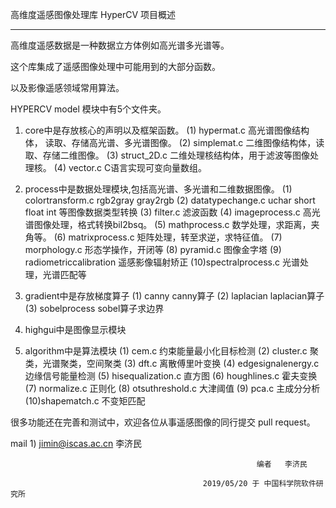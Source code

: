 
高维度遥感图像处理库 HyperCV 项目概述
____________________________________________

高维度遥感数据是一种数据立方体例如高光谱多光谱等。

这个库集成了遥感图像处理中可能用到的大部分函数。

以及影像遥感领域常用算法。

HYPERCV model 模块中有5个文件夹。

1. core中是存放核心的声明以及框架函数。
(1) hypermat.c               高光谱图像结构体， 读取、存储高光谱、多光谱图像。
(2) simplemat.c              二维图像结构体，读取、存储二维图像。
(3) struct_2D.c              二维处理核结构体，用于滤波等图像处理核。
(4) vector.c                 C语言实现可变向量数组。

2. process中是数据处理模块,包括高光谱、多光谱和二维数据图像。
(1) colortransform.c         rgb2gray gray2rgb
(2) datatypechange.c         uchar short float int 等图像数据类型转换
(3) filter.c                 滤波函数
(4) imageprocess.c           高光谱图像处理，格式转换bil2bsq。
(5) mathprocess.c            数学处理，求距离，夹角等。
(6) matrixprocess.c          矩阵处理，转至求逆，求特征值。
(7) morphology.c             形态学操作，开闭等
(8) pyramid.c                图像金字塔
(9) radiometriccalibration   遥感影像辐射矫正
(10)spectralprocess.c        光谱处理，光谱匹配等

3. gradient中是存放梯度算子
(1) canny                    canny算子
(2) laplacian                laplacian算子
(3) sobelprocess             sobel算子求边界

4. highgui中是图像显示模块

5. algorithm中是算法模块
(1) cem.c                    约束能量最小化目标检测
(2) cluster.c                聚类，光谱聚类，空间聚类
(3) dft.c                    离散傅里叶变换
(4) edgesignalenergy.c       边缘信号能量检测
(5) hisequalization.c        直方图
(6) houghlines.c             霍夫变换
(7) normalize.c              正则化
(8) otsuthreshold.c          大津阈值
(9) pca.c                    主成分分析
(10)shapematch.c             不变矩匹配


很多功能还在完善和测试中，欢迎各位从事遥感图像的同行提交 pull request。



mail 1) jimin@iscas.ac.cn  李济民




                                                           编者   李济民

			                                   2019/05/20 于 中国科学院软件研究所

